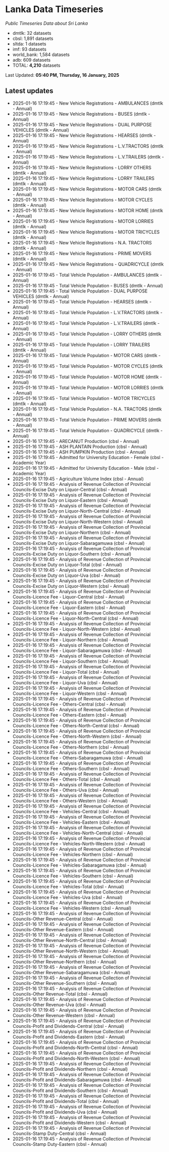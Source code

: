 # Lanka Data Timeseries
*Public Timeseries Data about Sri Lanka*

* dmtlk: 32 datasets
* cbsl: 1,891 datasets
* sltda: 1 datasets
* imf: 93 datasets
* world_bank: 1,584 datasets
* adb: 609 datasets
* TOTAL: **4,210** datasets

Last Updated: **05:40 PM, Thursday, 16 January, 2025**

## Latest updates

* 2025-01-16 17:19:45 - New Vehicle Registrations - AMBULANCES (dmtlk - Annual)
* 2025-01-16 17:19:45 - New Vehicle Registrations - BUSES (dmtlk - Annual)
* 2025-01-16 17:19:45 - New Vehicle Registrations - DUAL PURPOSE VEHICLES (dmtlk - Annual)
* 2025-01-16 17:19:45 - New Vehicle Registrations - HEARSES (dmtlk - Annual)
* 2025-01-16 17:19:45 - New Vehicle Registrations - L.V.TRACTORS (dmtlk - Annual)
* 2025-01-16 17:19:45 - New Vehicle Registrations - L.V.TRAILERS (dmtlk - Annual)
* 2025-01-16 17:19:45 - New Vehicle Registrations - LORRY OTHERS (dmtlk - Annual)
* 2025-01-16 17:19:45 - New Vehicle Registrations - LORRY TRAILERS (dmtlk - Annual)
* 2025-01-16 17:19:45 - New Vehicle Registrations - MOTOR CARS (dmtlk - Annual)
* 2025-01-16 17:19:45 - New Vehicle Registrations - MOTOR CYCLES (dmtlk - Annual)
* 2025-01-16 17:19:45 - New Vehicle Registrations - MOTOR HOME (dmtlk - Annual)
* 2025-01-16 17:19:45 - New Vehicle Registrations - MOTOR LORRIES (dmtlk - Annual)
* 2025-01-16 17:19:45 - New Vehicle Registrations - MOTOR TRICYCLES (dmtlk - Annual)
* 2025-01-16 17:19:45 - New Vehicle Registrations - N.A. TRACTORS (dmtlk - Annual)
* 2025-01-16 17:19:45 - New Vehicle Registrations - PRIME MOVERS (dmtlk - Annual)
* 2025-01-16 17:19:45 - New Vehicle Registrations - QUADRICYCLE (dmtlk - Annual)
* 2025-01-16 17:19:45 - Total Vehicle Population - AMBULANCES (dmtlk - Annual)
* 2025-01-16 17:19:45 - Total Vehicle Population - BUSES (dmtlk - Annual)
* 2025-01-16 17:19:45 - Total Vehicle Population - DUAL PURPOSE VEHICLES (dmtlk - Annual)
* 2025-01-16 17:19:45 - Total Vehicle Population - HEARSES (dmtlk - Annual)
* 2025-01-16 17:19:45 - Total Vehicle Population - L.V.TRACTORS (dmtlk - Annual)
* 2025-01-16 17:19:45 - Total Vehicle Population - L.V.TRAILERS (dmtlk - Annual)
* 2025-01-16 17:19:45 - Total Vehicle Population - LORRY OTHERS (dmtlk - Annual)
* 2025-01-16 17:19:45 - Total Vehicle Population - LORRY TRAILERS (dmtlk - Annual)
* 2025-01-16 17:19:45 - Total Vehicle Population - MOTOR CARS (dmtlk - Annual)
* 2025-01-16 17:19:45 - Total Vehicle Population - MOTOR CYCLES (dmtlk - Annual)
* 2025-01-16 17:19:45 - Total Vehicle Population - MOTOR HOME (dmtlk - Annual)
* 2025-01-16 17:19:45 - Total Vehicle Population - MOTOR LORRIES (dmtlk - Annual)
* 2025-01-16 17:19:45 - Total Vehicle Population - MOTOR TRICYCLES (dmtlk - Annual)
* 2025-01-16 17:19:45 - Total Vehicle Population - N.A. TRACTORS (dmtlk - Annual)
* 2025-01-16 17:19:45 - Total Vehicle Population - PRIME MOVERS (dmtlk - Annual)
* 2025-01-16 17:19:45 - Total Vehicle Population - QUADRICYCLE (dmtlk - Annual)
* 2025-01-16 17:19:45 - ARECANUT Production (cbsl - Annual)
* 2025-01-16 17:19:45 - ASH PLANTAIN Production (cbsl - Annual)
* 2025-01-16 17:19:45 - ASH PUMPKIN Production (cbsl - Annual)
* 2025-01-16 17:19:45 - Admitted for University Education - Female (cbsl - Academic Year)
* 2025-01-16 17:19:45 - Admitted for University Education - Male (cbsl - Academic Year)
* 2025-01-16 17:19:45 - Agriculture Volume Index (cbsl - Annual)
* 2025-01-16 17:19:45 - Analysis of Revenue Collection of Provincial Councils-Excise Duty on Liquor-Central (cbsl - Annual)
* 2025-01-16 17:19:45 - Analysis of Revenue Collection of Provincial Councils-Excise Duty on Liquor-Eastern (cbsl - Annual)
* 2025-01-16 17:19:45 - Analysis of Revenue Collection of Provincial Councils-Excise Duty on Liquor-North-Central (cbsl - Annual)
* 2025-01-16 17:19:45 - Analysis of Revenue Collection of Provincial Councils-Excise Duty on Liquor-North-Western (cbsl - Annual)
* 2025-01-16 17:19:45 - Analysis of Revenue Collection of Provincial Councils-Excise Duty on Liquor-Northern (cbsl - Annual)
* 2025-01-16 17:19:45 - Analysis of Revenue Collection of Provincial Councils-Excise Duty on Liquor-Sabaragamuwa (cbsl - Annual)
* 2025-01-16 17:19:45 - Analysis of Revenue Collection of Provincial Councils-Excise Duty on Liquor-Southern (cbsl - Annual)
* 2025-01-16 17:19:45 - Analysis of Revenue Collection of Provincial Councils-Excise Duty on Liquor-Total (cbsl - Annual)
* 2025-01-16 17:19:45 - Analysis of Revenue Collection of Provincial Councils-Excise Duty on Liquor-Uva (cbsl - Annual)
* 2025-01-16 17:19:45 - Analysis of Revenue Collection of Provincial Councils-Excise Duty on Liquor-Western (cbsl - Annual)
* 2025-01-16 17:19:45 - Analysis of Revenue Collection of Provincial Councils-Licence Fee - Liquor-Central (cbsl - Annual)
* 2025-01-16 17:19:45 - Analysis of Revenue Collection of Provincial Councils-Licence Fee - Liquor-Eastern (cbsl - Annual)
* 2025-01-16 17:19:45 - Analysis of Revenue Collection of Provincial Councils-Licence Fee - Liquor-North-Central (cbsl - Annual)
* 2025-01-16 17:19:45 - Analysis of Revenue Collection of Provincial Councils-Licence Fee - Liquor-North-Western (cbsl - Annual)
* 2025-01-16 17:19:45 - Analysis of Revenue Collection of Provincial Councils-Licence Fee - Liquor-Northern (cbsl - Annual)
* 2025-01-16 17:19:45 - Analysis of Revenue Collection of Provincial Councils-Licence Fee - Liquor-Sabaragamuwa (cbsl - Annual)
* 2025-01-16 17:19:45 - Analysis of Revenue Collection of Provincial Councils-Licence Fee - Liquor-Southern (cbsl - Annual)
* 2025-01-16 17:19:45 - Analysis of Revenue Collection of Provincial Councils-Licence Fee - Liquor-Total (cbsl - Annual)
* 2025-01-16 17:19:45 - Analysis of Revenue Collection of Provincial Councils-Licence Fee - Liquor-Uva (cbsl - Annual)
* 2025-01-16 17:19:45 - Analysis of Revenue Collection of Provincial Councils-Licence Fee - Liquor-Western (cbsl - Annual)
* 2025-01-16 17:19:45 - Analysis of Revenue Collection of Provincial Councils-Licence Fee - Others-Central (cbsl - Annual)
* 2025-01-16 17:19:45 - Analysis of Revenue Collection of Provincial Councils-Licence Fee - Others-Eastern (cbsl - Annual)
* 2025-01-16 17:19:45 - Analysis of Revenue Collection of Provincial Councils-Licence Fee - Others-North-Central (cbsl - Annual)
* 2025-01-16 17:19:45 - Analysis of Revenue Collection of Provincial Councils-Licence Fee - Others-North-Western (cbsl - Annual)
* 2025-01-16 17:19:45 - Analysis of Revenue Collection of Provincial Councils-Licence Fee - Others-Northern (cbsl - Annual)
* 2025-01-16 17:19:45 - Analysis of Revenue Collection of Provincial Councils-Licence Fee - Others-Sabaragamuwa (cbsl - Annual)
* 2025-01-16 17:19:45 - Analysis of Revenue Collection of Provincial Councils-Licence Fee - Others-Southern (cbsl - Annual)
* 2025-01-16 17:19:45 - Analysis of Revenue Collection of Provincial Councils-Licence Fee - Others-Total (cbsl - Annual)
* 2025-01-16 17:19:45 - Analysis of Revenue Collection of Provincial Councils-Licence Fee - Others-Uva (cbsl - Annual)
* 2025-01-16 17:19:45 - Analysis of Revenue Collection of Provincial Councils-Licence Fee - Others-Western (cbsl - Annual)
* 2025-01-16 17:19:45 - Analysis of Revenue Collection of Provincial Councils-Licence Fee - Vehicles-Central (cbsl - Annual)
* 2025-01-16 17:19:45 - Analysis of Revenue Collection of Provincial Councils-Licence Fee - Vehicles-Eastern (cbsl - Annual)
* 2025-01-16 17:19:45 - Analysis of Revenue Collection of Provincial Councils-Licence Fee - Vehicles-North-Central (cbsl - Annual)
* 2025-01-16 17:19:45 - Analysis of Revenue Collection of Provincial Councils-Licence Fee - Vehicles-North-Western (cbsl - Annual)
* 2025-01-16 17:19:45 - Analysis of Revenue Collection of Provincial Councils-Licence Fee - Vehicles-Northern (cbsl - Annual)
* 2025-01-16 17:19:45 - Analysis of Revenue Collection of Provincial Councils-Licence Fee - Vehicles-Sabaragamuwa (cbsl - Annual)
* 2025-01-16 17:19:45 - Analysis of Revenue Collection of Provincial Councils-Licence Fee - Vehicles-Southern (cbsl - Annual)
* 2025-01-16 17:19:45 - Analysis of Revenue Collection of Provincial Councils-Licence Fee - Vehicles-Total (cbsl - Annual)
* 2025-01-16 17:19:45 - Analysis of Revenue Collection of Provincial Councils-Licence Fee - Vehicles-Uva (cbsl - Annual)
* 2025-01-16 17:19:45 - Analysis of Revenue Collection of Provincial Councils-Licence Fee - Vehicles-Western (cbsl - Annual)
* 2025-01-16 17:19:45 - Analysis of Revenue Collection of Provincial Councils-Other Revenue-Central (cbsl - Annual)
* 2025-01-16 17:19:45 - Analysis of Revenue Collection of Provincial Councils-Other Revenue-Eastern (cbsl - Annual)
* 2025-01-16 17:19:45 - Analysis of Revenue Collection of Provincial Councils-Other Revenue-North-Central (cbsl - Annual)
* 2025-01-16 17:19:45 - Analysis of Revenue Collection of Provincial Councils-Other Revenue-North-Western (cbsl - Annual)
* 2025-01-16 17:19:45 - Analysis of Revenue Collection of Provincial Councils-Other Revenue-Northern (cbsl - Annual)
* 2025-01-16 17:19:45 - Analysis of Revenue Collection of Provincial Councils-Other Revenue-Sabaragamuwa (cbsl - Annual)
* 2025-01-16 17:19:45 - Analysis of Revenue Collection of Provincial Councils-Other Revenue-Southern (cbsl - Annual)
* 2025-01-16 17:19:45 - Analysis of Revenue Collection of Provincial Councils-Other Revenue-Total (cbsl - Annual)
* 2025-01-16 17:19:45 - Analysis of Revenue Collection of Provincial Councils-Other Revenue-Uva (cbsl - Annual)
* 2025-01-16 17:19:45 - Analysis of Revenue Collection of Provincial Councils-Other Revenue-Western (cbsl - Annual)
* 2025-01-16 17:19:45 - Analysis of Revenue Collection of Provincial Councils-Profit and Dividends-Central (cbsl - Annual)
* 2025-01-16 17:19:45 - Analysis of Revenue Collection of Provincial Councils-Profit and Dividends-Eastern (cbsl - Annual)
* 2025-01-16 17:19:45 - Analysis of Revenue Collection of Provincial Councils-Profit and Dividends-North-Central (cbsl - Annual)
* 2025-01-16 17:19:45 - Analysis of Revenue Collection of Provincial Councils-Profit and Dividends-North-Western (cbsl - Annual)
* 2025-01-16 17:19:45 - Analysis of Revenue Collection of Provincial Councils-Profit and Dividends-Northern (cbsl - Annual)
* 2025-01-16 17:19:45 - Analysis of Revenue Collection of Provincial Councils-Profit and Dividends-Sabaragamuwa (cbsl - Annual)
* 2025-01-16 17:19:45 - Analysis of Revenue Collection of Provincial Councils-Profit and Dividends-Southern (cbsl - Annual)
* 2025-01-16 17:19:45 - Analysis of Revenue Collection of Provincial Councils-Profit and Dividends-Total (cbsl - Annual)
* 2025-01-16 17:19:45 - Analysis of Revenue Collection of Provincial Councils-Profit and Dividends-Uva (cbsl - Annual)
* 2025-01-16 17:19:45 - Analysis of Revenue Collection of Provincial Councils-Profit and Dividends-Western (cbsl - Annual)
* 2025-01-16 17:19:45 - Analysis of Revenue Collection of Provincial Councils-Stamp Duty-Central (cbsl - Annual)
* 2025-01-16 17:19:45 - Analysis of Revenue Collection of Provincial Councils-Stamp Duty-Eastern (cbsl - Annual)